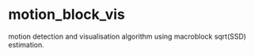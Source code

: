# motion_block_vis
motion detection and visualisation algorithm using macroblock sqrt(SSD) estimation.

